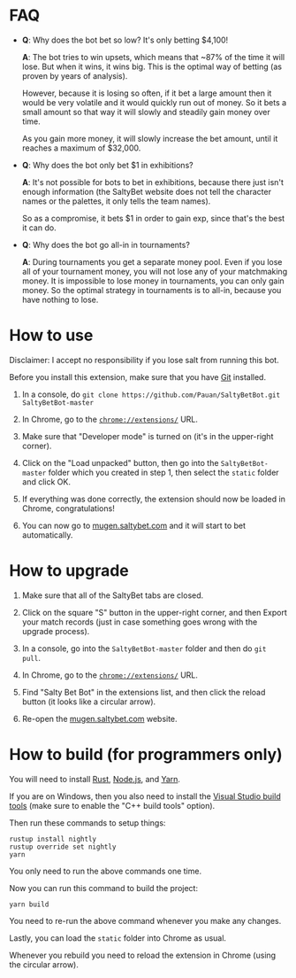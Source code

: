 FAQ
===

* **Q**: Why does the bot bet so low? It's only betting $4,100!

   **A**: The bot tries to win upsets, which means that ~87% of the time it will lose. But when it wins, it wins big. This is the optimal way of betting (as proven by years of analysis).

   However, because it is losing so often, if it bet a large amount then it would be very volatile and it would quickly run out of money. So it bets a small amount so that way it will slowly and steadily gain money over time.

   As you gain more money, it will slowly increase the bet amount, until it reaches a maximum of $32,000.

* **Q**: Why does the bot only bet $1 in exhibitions?

   **A**: It's not possible for bots to bet in exhibitions, because there just isn't enough information (the SaltyBet website does not tell the character names or the palettes, it only tells the team names).

   So as a compromise, it bets $1 in order to gain exp, since that's the best it can do.

* **Q**: Why does the bot go all-in in tournaments?

   **A**: During tournaments you get a separate money pool. Even if you lose all of your tournament money, you will not lose any of your matchmaking money. It is impossible to lose money in tournaments, you can only gain money. So the optimal strategy in tournaments is to all-in, because you have nothing to lose.

How to use
==========

Disclaimer: I accept no responsibility if you lose salt from running this bot.

Before you install this extension, make sure that you have [Git](https://git-scm.com/downloads) installed.

1. In a console, do `git clone https://github.com/Pauan/SaltyBetBot.git SaltyBetBot-master`

2. In Chrome, go to the [`chrome://extensions/`](chrome://extensions/) URL.

3. Make sure that "Developer mode" is turned on (it's in the upper-right corner).

4. Click on the "Load unpacked" button, then go into the `SaltyBetBot-master` folder which you created in step 1, then select the `static` folder and click OK.

5. If everything was done correctly, the extension should now be loaded in Chrome, congratulations!

6. You can now go to [mugen.saltybet.com](http://mugen.saltybet.com/) and it will start to bet automatically.

How to upgrade
==============

1. Make sure that all of the SaltyBet tabs are closed.

2. Click on the square "S" button in the upper-right corner, and then Export your match records (just in case something goes wrong with the upgrade process).

3. In a console, go into the `SaltyBetBot-master` folder and then do `git pull`.

4. In Chrome, go to the [`chrome://extensions/`](chrome://extensions/) URL.

5. Find "Salty Bet Bot" in the extensions list, and then click the reload button (it looks like a circular arrow).

6. Re-open the [mugen.saltybet.com](http://mugen.saltybet.com/) website.

How to build (for programmers only)
===================================

You will need to install [Rust](https://www.rust-lang.org/en-US/install.html), [Node.js](https://nodejs.org/en/download/), and [Yarn](https://yarnpkg.com/en/docs/install#windows-stable).

If you are on Windows, then you also need to install the [Visual Studio build tools](https://visualstudio.microsoft.com/thank-you-downloading-visual-studio/?sku=BuildTools&rel=16) (make sure to enable the "C++ build tools" option).

Then run these commands to setup things:

```
rustup install nightly
rustup override set nightly
yarn
```

You only need to run the above commands one time.

Now you can run this command to build the project:

```
yarn build
```

You need to re-run the above command whenever you make any changes.

Lastly, you can load the `static` folder into Chrome as usual.

Whenever you rebuild you need to reload the extension in Chrome (using the circular arrow).
